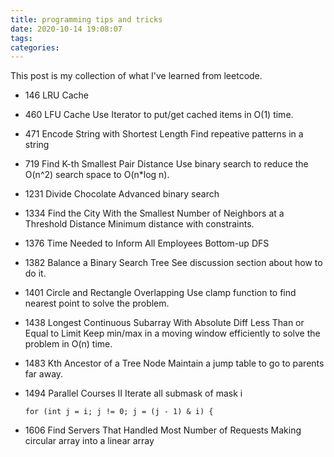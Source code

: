 ```yaml
---
title: programming tips and tricks
date: 2020-10-14 19:08:07
tags:
categories:
---
```


This post is my collection of what I've learned from leetcode.

- 146 LRU Cache
- 460 LFU Cache
  Use Iterator to put/get cached items in O(1) time.

- 471 Encode String with Shortest Length
  Find repeative patterns in a string

- 719 Find K-th Smallest Pair Distance
  Use binary search to reduce the O(n^2) search space to O(n*log n).

- 1231 Divide Chocolate
  Advanced binary search

- 1334 Find the City With the Smallest Number of Neighbors at a Threshold Distance
  Minimum distance with constraints.

- 1376 Time Needed to Inform All Employees
  Bottom-up DFS

- 1382 Balance a Binary Search Tree
  See discussion section about how to do it.

- 1401 Circle and Rectangle Overlapping
  Use clamp function to find nearest point to solve the problem.

- 1438 Longest Continuous Subarray With Absolute Diff Less Than or Equal to Limit
  Keep min/max in a moving window efficiently to solve the problem in O(n) time.

- 1483 Kth Ancestor of a Tree Node
  Maintain a jump table to go to parents far away.

- 1494 Parallel Courses II
  Iterate all submask of mask i
  ```
  for (int j = i; j != 0; j = (j - 1) & i) {
  ```

- 1606 Find Servers That Handled Most Number of Requests
  Making circular array into a linear array

